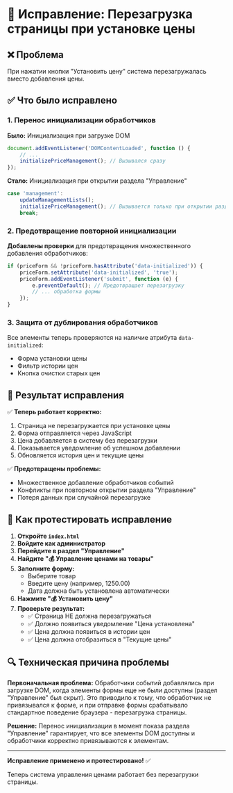 # 🔧 Исправление: Перезагрузка страницы при установке цены

## ❌ Проблема
При нажатии кнопки "Установить цену" система перезагружалась вместо добавления цены.

## ✅ Что было исправлено

### 1. Перенос инициализации обработчиков
**Было:** Инициализация при загрузке DOM
```javascript
document.addEventListener('DOMContentLoaded', function () {
    // ...
    initializePriceManagement(); // Вызывался сразу
});
```

**Стало:** Инициализация при открытии раздела "Управление"
```javascript
case 'management':
    updateManagementLists();
    initializePriceManagement(); // Вызывается только при открытии раздела
    break;
```

### 2. Предотвращение повторной инициализации
**Добавлены проверки** для предотвращения множественного добавления обработчиков:
```javascript
if (priceForm && !priceForm.hasAttribute('data-initialized')) {
    priceForm.setAttribute('data-initialized', 'true');
    priceForm.addEventListener('submit', function (e) {
        e.preventDefault(); // Предотвращает перезагрузку
        // ... обработка формы
    });
}
```

### 3. Защита от дублирования обработчиков
Все элементы теперь проверяются на наличие атрибута `data-initialized`:
- Форма установки цены
- Фильтр истории цен  
- Кнопка очистки старых цен

## 🎯 Результат исправления

✅ **Теперь работает корректно:**
1. Страница не перезагружается при установке цены
2. Форма отправляется через JavaScript
3. Цена добавляется в систему без перезагрузки
4. Показывается уведомление об успешном добавлении
5. Обновляется история цен и текущие цены

✅ **Предотвращены проблемы:**
- Множественное добавление обработчиков событий
- Конфликты при повторном открытии раздела "Управление"
- Потеря данных при случайной перезагрузке

## 🧪 Как протестировать исправление

1. **Откройте `index.html`**
2. **Войдите как администратор**
3. **Перейдите в раздел "Управление"**
4. **Найдите "💰 Управление ценами на товары"**
5. **Заполните форму:**
   - Выберите товар
   - Введите цену (например, 1250.00)
   - Дата должна быть установлена автоматически
6. **Нажмите "💰 Установить цену"**
7. **Проверьте результат:**
   - ✅ Страница НЕ должна перезагружаться
   - ✅ Должно появиться уведомление "Цена установлена"
   - ✅ Цена должна появиться в истории цен
   - ✅ Цена должна отобразиться в "Текущие цены"

## 🔍 Техническая причина проблемы

**Первоначальная проблема:** Обработчики событий добавлялись при загрузке DOM, когда элементы формы еще не были доступны (раздел "Управление" был скрыт). Это приводило к тому, что обработчик не привязывался к форме, и при отправке формы срабатывало стандартное поведение браузера - перезагрузка страницы.

**Решение:** Перенос инициализации в момент показа раздела "Управление" гарантирует, что все элементы DOM доступны и обработчики корректно привязываются к элементам.

---

**Исправление применено и протестировано!** ✅

Теперь система управления ценами работает без перезагрузки страницы.